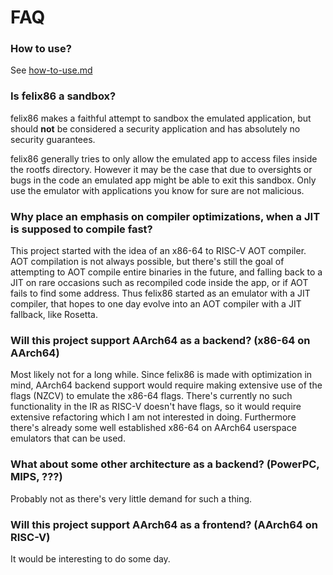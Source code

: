 # FAQ

### How to use?
See [how-to-use.md](./how-to-use.md)

### Is felix86 a sandbox?
felix86 makes a faithful attempt to sandbox the emulated application, but should **not** be considered a security application and has absolutely no security guarantees.

felix86 generally tries to only allow the emulated app to access files inside the rootfs directory. However it may be the case that due
to oversights or bugs in the code an emulated app might be able to exit this sandbox. Only use the emulator with applications you know
for sure are not malicious.

### Why place an emphasis on compiler optimizations, when a JIT is supposed to compile fast?
This project started with the idea of an x86-64 to RISC-V AOT compiler. AOT compilation is not always possible, but there's still the goal
of attempting to AOT compile entire binaries in the future, and falling back to a JIT on rare occasions such as recompiled code inside the app, or if AOT fails to find some address.
Thus felix86 started as an emulator with a JIT compiler, that hopes to one day evolve into an AOT compiler with a JIT fallback, like Rosetta.

### Will this project support AArch64 as a backend? (x86-64 on AArch64)
Most likely not for a long while. Since felix86 is made with optimization in mind, AArch64 backend support would require making extensive
use of the flags (NZCV) to emulate the x86-64 flags. There's currently no such functionality in the IR as RISC-V doesn't have flags,
so it would require extensive refactoring which I am not interested in doing.
Furthermore there's already some well established x86-64 on AArch64 userspace emulators that can be used.

### What about some other architecture as a backend? (PowerPC, MIPS, ???)
Probably not as there's very little demand for such a thing.

### Will this project support AArch64 as a frontend? (AArch64 on RISC-V)
It would be interesting to do some day.